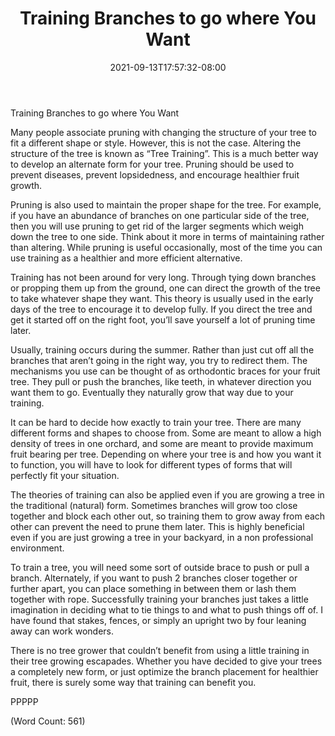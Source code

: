 ﻿---
title: "Training Branches to go where You Want"
date: 2021-09-13T17:57:32-08:00
description: "Fruit-Trees Tips for Web Success"
featured_image: "/images/Fruit-Trees.jpg"
tags: ["Fruit Trees"]
---

Training Branches to go where You Want

Many people associate pruning with changing the structure of your tree to fit a different shape or style. However, this is not the case. Altering the structure of the tree is known as “Tree Training”. This is a much better way to develop an alternate form for your tree. Pruning should be used to prevent diseases, prevent lopsidedness, and encourage healthier fruit growth.

Pruning is also used to maintain the proper shape for the tree. For example, if you have an abundance of branches on one particular side of the tree, then you will use pruning to get rid of the larger segments which weigh down the tree to one side. Think about it more in terms of maintaining rather than altering. While pruning is useful occasionally, most of the time you can use training as a healthier and more efficient alternative.

Training has not been around for very long. Through tying down branches or propping them up from the ground, one can direct the growth of the tree to take whatever shape they want. This theory is usually used in the early days of the tree to encourage it to develop fully. If you direct the tree and get it started off on the right foot, you’ll save yourself a lot of pruning time later.

Usually, training occurs during the summer. Rather than just cut off all the branches that aren’t going in the right way, you try to redirect them. The mechanisms you use can be thought of as orthodontic braces for your fruit tree. They pull or push the branches, like teeth, in whatever direction you want them to go. Eventually they naturally grow that way due to your training.

It can be hard to decide how exactly to train your tree. There are many different forms and shapes to choose from. Some are meant to allow a high density of trees in one orchard, and some are meant to provide maximum fruit bearing per tree. Depending on where your tree is and how you want it to function, you will have to look for different types of forms that will perfectly fit your situation.

The theories of training can also be applied even if you are growing a tree in the traditional (natural) form. Sometimes branches will grow too close together and block each other out, so training them to grow away from each other can prevent the need to prune them later. This is highly beneficial even if you are just growing a tree in your backyard, in a non professional environment.

To train a tree, you will need some sort of outside brace to push or pull a branch. Alternately, if you want to push 2 branches closer together or further apart, you can place something in between them or lash them together with rope. Successfully training your branches just takes a little imagination in deciding what to tie things to and what to push things off of. I have found that stakes, fences, or simply an upright two by four leaning away can work wonders.

There is no tree grower that couldn’t benefit from using a little training in their tree growing escapades. Whether you have decided to give your trees a completely new form, or just optimize the branch placement for healthier fruit, there is surely some way that training can benefit you.

PPPPP

(Word Count: 561)
